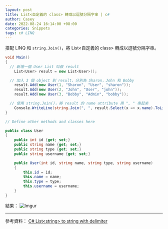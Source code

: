 ```yaml
---
layout: post
title: List<自定義的 class> 轉成以逗號分隔字串 | c#
author: Casey
date: 2022-08-24 16:14:00 +08:00
categories: Snippets
tags: c# LINQ
---
```


搭配 LINQ 和 `string.Join()`，將 List\<自定義的 class\> 轉成以逗號分隔字串。

```c#
void Main()
{
  // 新增一個 User List 叫做 result
	List<User> result = new List<User>();

  // 加入 3 個 object 到 result，分別為 Sharon，John 和 Bobby
	result.Add(new User(1, "Sharon", "User", "sharon"));
	result.Add(new User(2, "John", "User", "john"));
	result.Add(new User(3, "Bobby", "Admin", "bobby"));

  // 使用 string.Join()，將 result 的 name attribute 用 ", " 串起來
	Console.WriteLine(string.Join(", ", result.Select(x => x.name).ToList()));
}

// Define other methods and classes here

public class User
{
	public int id {get; set;}
	public string name {get; set;}
	public string type {get; set;}
	public string username {get; set;}

	public User(int id, string name, string type, string username)
	{
		this.id = id;
		this.name = name;
		this.type = type;
		this.username = username;
	}
}
```

結果：
![Imgur](https://i.imgur.com/w15Srgk.png)

---

參考資料：
[C# List\<string\> to string with delimiter](https://stackoverflow.com/questions/3575029/c-sharp-liststring-to-string-with-delimiter)
